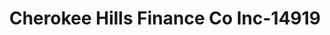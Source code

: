 ---
f_zip-code: 74464
f_state-code: OK
title: Cherokee Hills Finance Co Inc-14919
f_phone: 918-456-6609
f_city-only: Tahlequah
f_address: 1601b S Muskogee Ave Tahlequah
f_location-unique-id: '14919'
slug: cherokee-hills-finance-co-inc-14919
updated-on: '2024-05-30T13:46:58.046Z'
created-on: '2024-05-30T13:36:59.803Z'
published-on: '2024-05-30T13:54:32.469Z'
f_city-state: cms/city/tahlequah-ok.md
f_company: cms/company/cherokee-hills-finance-co-inc.md
f_state: cms/state/oklahoma.md
layout: '[payday-loan].html'
tags: payday-loan
---